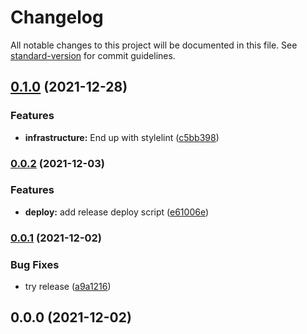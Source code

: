 # Changelog

All notable changes to this project will be documented in this file. See [standard-version](https://github.com/conventional-changelog/standard-version) for commit guidelines.

## [0.1.0](https://github.com/Halning/portfolio/compare/v0.0.2...v0.1.0) (2021-12-28)

### Features

- **infrastructure:** End up with stylelint ([c5bb398](https://github.com/Halning/portfolio/commit/c5bb398c176400f9a8fdb8733774cf85c4de4094))

### [0.0.2](https://github.com/Halning/portfolio/compare/v0.0.1...v0.0.2) (2021-12-03)

### Features

- **deploy:** add release deploy script ([e61006e](https://github.com/Halning/portfolio/commit/e61006eed2204ecb8af18da5904427e2365a9372))

### [0.0.1](https://github.com/Halning/portfolio/compare/v0.0.0...v0.0.1) (2021-12-02)

### Bug Fixes

- try release ([a9a1216](https://github.com/Halning/portfolio/commit/a9a1216ef5726762f00c211b269f399743e98839))

## 0.0.0 (2021-12-02)
